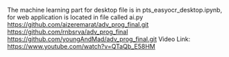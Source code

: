 The machine learning part for desktop file is in pts_easyocr_desktop.ipynb, for web application is located in file called ai.py
https://github.com/aizeremarat/adv_prog_final.git
https://github.com/rnbsrva/adv_prog_final
https://github.com/youngAndMad/adv_prog_final.git
Video Link: https://www.youtube.com/watch?v=QTaQb_E58HM
